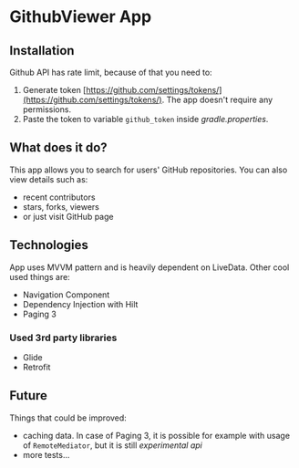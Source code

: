 # GithubViewer App

## Installation

Github API has rate limit, because of that you need to:

1. Generate token [https://github.com/settings/tokens/](https://github.com/settings/tokens/). The app doesn't require any permissions.
2. Paste the token to variable `github_token` inside *gradle.properties*.

## What does it do?

This app allows you to search for users' GitHub repositories. You can also view details such as:

- recent contributors
- stars, forks, viewers
- or just visit GitHub page

## Technologies

App uses MVVM pattern and is heavily dependent on LiveData. Other cool used things are:

- Navigation Component
- Dependency Injection with Hilt
- Paging 3

### Used 3rd party libraries

- Glide
- Retrofit

## Future

Things that could be improved:

- caching data. In case of Paging 3, it is possible for example with usage of `RemoteMediator`,
  but it is still *experimental api*
- more tests...